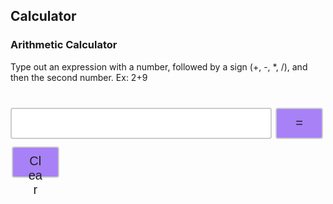 ## Calculator

### Arithmetic Calculator

<head>
<style>
.input {
  width: 83%;
  height: 50px;
  padding: 12px 20px;
  margin: 8px 0;
  display: inline-block;
  border: 2px solid #ccc;
  border-radius: 4px;
  box-sizing: border-box;
  font-size: 20px;
}
.button {
  width: 15%;
  height: 50px;
  background-color: #A881F7;
  border: 2px solid #ccc;
  border-radius: 4px;
  color: #1E1E1E;
  padding: 10px 24px;
  text-align: center;
  text-decoration: none;
  display: inline-block;
  font-size: 20px;
  margin: 4px 2px;
  cursor: pointer;
}
.tableResult {
  font-family: arial, sans-serif;
  border-collapse: collapse;
  width: 100%;
  border: 3px solid #dddddd;
  font-size: 20px;
}
.button:hover {background-color: #E2D4FC;}
.buttonEdit {
  width: 15%;
  height: 30px;
  background-color: #A881F7;
  border: 2px solid #ccc;
  border-radius: 4px;
  color: #1E1E1E;
  padding: 4px 8px;
  text-align: center;
  text-decoration: none;
  display: inline-block;
  font-size: 15px;
  cursor: pointer;
}
.buttonEdit:hover {background-color: #E2D4FC;}

</style>
</head>
<body>
  <p>Type out an expression with a number, followed by a sign (+, -, *, /), and then the second number. Ex: 2+9</p>
  <pre id="result" hidden></pre>
  <table id="table"></table>
  <input id='expression' class = 'input' type='text'>
  <button class="button" id="equals" on>=</button>
  <button class="button" id="clear" on>Clear</button>
</body>

<script>
  const CALC_KEY = "CALCULATOR";
  var expression = document.getElementById('expression');
  var equals = document.getElementById('equals');
  var clear = document.getElementById('clear');
  var result = document.getElementById('result');
  var answer = 0;
  const signs = ["+","-","*","/"]
  var num = 0;
  var operator = -1;
  var position = 0;
  var initial = window.localStorage.getItem(CALC_KEY);
  var str = "";
  var array = [];
  var count = 0;
  var numbers = [];
  var operators = [];
  var positions = [];
  var total = 0;
  var element = "";

  result.innerHTML = initial
  var newStr = initial
  console.log(newStr)
  if ((newStr == "") || (newStr === null)){
    newStrFil = []
  }
  else {
    newStr = initial.split("\n")
    console.log(newStr)
    newStrFil = newStr.filter((str) => str !== '');
  }
  console.log("test:",newStrFil)
  tableAdding(newStrFil)

  function tableAdding(array){
    table = document.getElementById('table');
    table.className = "tableResult"
    var rowCount = table.rows.length;
    for (var i = rowCount-1; i > 0; i--) {
        table.deleteRow(i);
    }
    table.deleteRow(-1);
    for (var i = 0; i < array.length; i++) {
        var row = document.createElement('tr');
        var column = document.createElement('td');
        row.className = "tableResult"
        column.className = "tableResult"
        row.textContent = array[i]
        column.innerHTML = "<button class='buttonEdit' id='"+ i +"' onclick='editEntry()'>" + "Edit" + "</button>"
        table.appendChild(row);
        row.appendChild(column);
    }
  }

  expression.focus();
  expression.addEventListener("keypress", function(event) {
  if (event.key === "Enter") {
    event.preventDefault();
    document.getElementById("equals").click();
  }
  });

  equals.addEventListener("click", function(){ countString(); }); //separate();
  clear.addEventListener("click", function(){ clearEntry();});

  function clearEntry() {
    console.log("test")
    window.localStorage.clear();
    expression.value = "";
    result.innerHTML = "";
    newStrFil = []
    tableAdding(newStrFil)
    expression.focus();
  }
  // program to check the number of occurrence of a character

  function countString() {
    str = expression.value;
    array = Array.from(str)
      count = 0;
      for (let j = 0; j < signs.length; j++) {
        for (let i = 0; i < str.length; i++) {
          if (array[i] == signs[j]) {
              count += 1;
          }
        }
      }
      console.log(count)
      separate(count, str, array)
  }
  function separate(count, str, array) {
    // str = expression.value;
    // console.log(str);
    // array = Array.from(str)
    // console.log(array);
    for (let j = 0; j < signs.length; j++) {
      for (let i = 0; i < str.length; i++) {
        if (array[i] == signs[j]) {
          positions.push(i)
        }
        if (positions.length == count) {
          break
        }
      }
    }
    positions.sort(function(a, b){return b - a});
    console.log("positionsreverse",positions);
    for (let i = 0; i < count; i++) {
      console.log("testt",array[positions[i]])
      var sign = array[positions[i]]
        if (sign == "+") {
        operator = 0;
        operators.push(operator)
      } else if (sign == "-") {
        console.log("minus")
        operator = 1;
        operators.push(operator)
      } else if (sign == "*") {
        operator = 2;
        operators.push(operator)
      } else if (sign == "/") {
        operator = 3;
        operators.push(operator)
      } 
    // else {
    //   alert("Try Again");
    //   expression.value = "";
    //   expression.focus();
    //   return
    // }
    }
    if (str.toLowerCase() == "kaiden is a csp genius" || (str.toLowerCase().includes("kaiden") && str.toLowerCase().includes("genius") && !str.toLowerCase().includes("not") && !str.toLowerCase().includes("isn't") && !str.toLowerCase().includes("isnt"))) {
      result.textContent += "True: " + str + ". Kaiden is number 1." + "\n"
      expression.value = "";
      element = "True: " + str + ". Kaiden is number 1."
      newStrFil.push(element)
      tableAdding(newStrFil)
      expression.focus();
      window.localStorage.setItem(CALC_KEY, result.innerHTML);
      return
    } else if (operators.length == 0) {
      alert("Try Again");
       expression.value = "";
       expression.focus();
       return
    }
    
    
    // operators.push(operator)
    console.log("op"+operator)
    operators.reverse()
    console.log("operators:",operators)
    for (let i = 0; i < count; i++) {
      // var newLength = positions.length - i
      num = str.slice(positions[i] + 1, str.length).trim();
      str = str.slice(0, positions[i]);
      numbers.unshift(parseInt(num))
      console.log(num)
      console.log(str)
      console.log("numbers:",numbers)
    }
    numbers.unshift(parseInt(str))
    
    console.log("numbers:",numbers)
    console.log("operators:",operators)
    console.log("positionsreverse",positions);
    // num1 = str.slice(0, position).trim();
    // num2 = str.slice(position + 1, str.length).trim();
    expression.value = "";
    expression.focus();

    solve(numbers, operators);
  }
  function solve(numbers, operators) {
    num1 = numbers[0]
    total = parseInt(num1);
    for (let i = 0; i < count; i++) {
      operator = operators[i]
      num2 = numbers[i+1]
      if (operator == 0) {
        total = total + parseInt(num2);
      } else if (operator == 1) {
        total = total - parseInt(num2);
      } else if (operator == 2) {
        total = total * parseInt(num2);
      } else{
        total = total / parseInt(num2);
      }
      total += answer
    }
    result.textContent += num1
    element = num1

    for (let i = 0; i < count; i++) {
      result.textContent += signs[operators[i]] + numbers[i+1]
      element += signs[operators[i]] + numbers[i+1]
    }
    result.textContent += "=" + total + "\n"
    element += "=" + total
    newStrFil.push(element)
    console.log("apple:",newStrFil)
    tableAdding(newStrFil)
    window.localStorage.setItem(CALC_KEY, result.innerHTML);
    operators.length = 0;
    numbers.length = 0;
    console.log(";;")
    positions.length = 0;
  }
// // Get
//   var myHeaders = new Headers();
//   myHeaders.append("Content-Type", "application/json");

//   var requestOptions = {
//     method: 'GET',
//     headers: myHeaders,
//     redirect: 'follow'
//   };

//   fetch("http://localhost:8086/calculatorList", requestOptions)
//     .then(response => response.text())
//     .then(function(result) {
      
//     })
//     .catch(error => console.log('error', error)); 
// // Post
//   var requestOptions = {
//     method: 'POST',
//     redirect: 'follow'
//   };

//   fetch("http://localhost:8086/calculator", requestOptions)
//     .then(response => response.text())
//     .then(result => console.log(result))
//     .catch(error => console.log('error', error));
</script>
